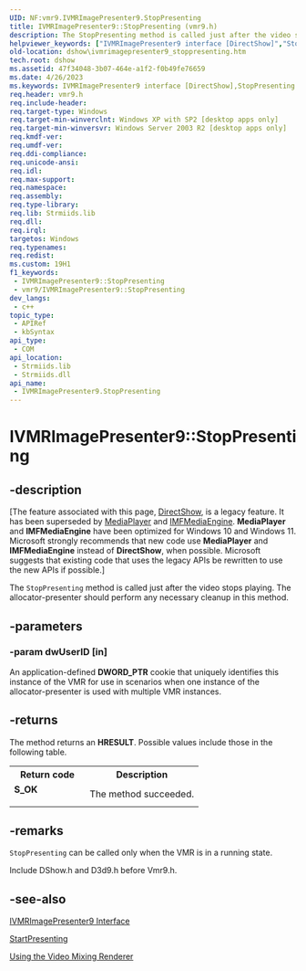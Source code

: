 ```yaml
---
UID: NF:vmr9.IVMRImagePresenter9.StopPresenting
title: IVMRImagePresenter9::StopPresenting (vmr9.h)
description: The StopPresenting method is called just after the video stops playing. The allocator-presenter should perform any necessary cleanup in this method.
helpviewer_keywords: ["IVMRImagePresenter9 interface [DirectShow]","StopPresenting method","IVMRImagePresenter9.StopPresenting","IVMRImagePresenter9::StopPresenting","IVMRImagePresenter9StopPresenting","StopPresenting","StopPresenting method [DirectShow]","StopPresenting method [DirectShow]","IVMRImagePresenter9 interface","dshow.ivmrimagepresenter9_stoppresenting","vmr9/IVMRImagePresenter9::StopPresenting"]
old-location: dshow\ivmrimagepresenter9_stoppresenting.htm
tech.root: dshow
ms.assetid: 47f34048-3b07-464e-a1f2-f0b49fe76659
ms.date: 4/26/2023
ms.keywords: IVMRImagePresenter9 interface [DirectShow],StopPresenting method, IVMRImagePresenter9.StopPresenting, IVMRImagePresenter9::StopPresenting, IVMRImagePresenter9StopPresenting, StopPresenting, StopPresenting method [DirectShow], StopPresenting method [DirectShow],IVMRImagePresenter9 interface, dshow.ivmrimagepresenter9_stoppresenting, vmr9/IVMRImagePresenter9::StopPresenting
req.header: vmr9.h
req.include-header: 
req.target-type: Windows
req.target-min-winverclnt: Windows XP with SP2 [desktop apps only]
req.target-min-winversvr: Windows Server 2003 R2 [desktop apps only]
req.kmdf-ver: 
req.umdf-ver: 
req.ddi-compliance: 
req.unicode-ansi: 
req.idl: 
req.max-support: 
req.namespace: 
req.assembly: 
req.type-library: 
req.lib: Strmiids.lib
req.dll: 
req.irql: 
targetos: Windows
req.typenames: 
req.redist: 
ms.custom: 19H1
f1_keywords:
 - IVMRImagePresenter9::StopPresenting
 - vmr9/IVMRImagePresenter9::StopPresenting
dev_langs:
 - c++
topic_type:
 - APIRef
 - kbSyntax
api_type:
 - COM
api_location:
 - Strmiids.lib
 - Strmiids.dll
api_name:
 - IVMRImagePresenter9.StopPresenting
---
```


# IVMRImagePresenter9::StopPresenting


## -description

\[The feature associated with this page, [DirectShow](/windows/win32/directshow/directshow), is a legacy feature. It has been superseded by [MediaPlayer](/uwp/api/Windows.Media.Playback.MediaPlayer) and [IMFMediaEngine](/windows/win32/api/mfmediaengine/nn-mfmediaengine-imfmediaengine). **MediaPlayer** and **IMFMediaEngine** have been optimized for Windows 10 and Windows 11. Microsoft strongly recommends that new code use **MediaPlayer** and **IMFMediaEngine** instead of **DirectShow**, when possible. Microsoft suggests that existing code that uses the legacy APIs be rewritten to use the new APIs if possible.\]

The <code>StopPresenting</code> method is called just after the video stops playing. The allocator-presenter should perform any necessary cleanup in this method.

## -parameters

### -param dwUserID [in]

An application-defined <b>DWORD_PTR</b> cookie that uniquely identifies this instance of the VMR for use in scenarios when one instance of the allocator-presenter is used with multiple VMR instances.

## -returns

The method returns an <b>HRESULT</b>. Possible values include those in the following table.

<table>
<tr>
<th>Return code</th>
<th>Description</th>
</tr>
<tr>
<td width="40%">
<dl>
<dt><b>S_OK</b></dt>
</dl>
</td>
<td width="60%">
The method succeeded.

</td>
</tr>
</table>

## -remarks

<code>StopPresenting</code> can be called only when the VMR is in a running state.

Include DShow.h and D3d9.h before Vmr9.h.

## -see-also

<a href="/previous-versions/windows/desktop/api/vmr9/nn-vmr9-ivmrimagepresenter9">IVMRImagePresenter9 Interface</a>



<a href="/windows/desktop/api/vmr9/nf-vmr9-ivmrimagepresenter9-startpresenting">StartPresenting</a>



<a href="/windows/desktop/DirectShow/using-the-video-mixing-renderer">Using the Video Mixing Renderer</a>